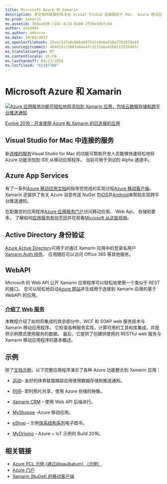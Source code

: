 ```yaml
---
title: Microsoft Azure 和 Xamarin
description: 本文档所链接到有关在 Visual Studio 连接服务于 Mac、 Azure 移动应用、 Active Directory 身份验证和 WebAPI 的文档。
ms.prod: xamarin
ms.assetid: 7b9aa8d9-c181-4c33-8ab0-2f56e4dbfc04
author: asb3993
ms.author: amburns
ms.date: 10/09/2017
ms.openlocfilehash: 25eec247a0cb664897541a0e6e818a77018fda43
ms.sourcegitcommit: 4b402d1c508fa84e4fc3171a6e43b811323948fc
ms.translationtype: MT
ms.contentlocale: zh-CN
ms.lasthandoff: 04/23/2019
ms.locfileid: "61187766"
---
```

# <a name="microsoft-azure-and-xamarin"></a>Microsoft Azure 和 Xamarin

[ ![](images/evolve-mikej-azure-sml.png "Azure 应用服务功能可轻松地将添加到 Xamarin 应用，包括云数据存储和跨平台推送通知")](https://evolve.xamarin.com/session/56ec886fde91c6253c277bc6)

[Evolve 2016：开发使用 Azure 和 Xamarin 的已连接的应用](https://evolve.xamarin.com/session/56ec886fde91c6253c277bc6)

## <a name="connected-services-in-visual-studio-for-mac"></a>Visual Studio for Mac 中连接的服务

新[连接的服务](connected-services.md)Visual Studio for Mac 的功能可帮助开发人员能够快速轻松地将 Azure 功能添加到 IDE 从移动应用程序。 当前可用于测试的 Alpha 通道中。

## <a name="azure-app-services"></a>Azure App Services

有了一系列[Azure 移动应用文档](~/cross-platform/data-cloud/mobile-apps.md)的指导您完成的实现过程[Azure 移动客户端](https://www.nuget.org/packages/Microsoft.Azure.Mobile.Client/)。
Xamarin 还提供了有关 Azure 消息传送 NuGet 包[iOS](https://www.nuget.org/packages/Xamarin.Azure.NotificationHubs.iOS/)并[Android](https://www.nuget.org/packages/Xamarin.Azure.NotificationHubs.Android/)来帮助实现跨平台推送通知。

在配置您的应用程序[Azure 应用服务门户](https://portal.azure.com/)访问移动应用、 Web Api、 存储和更多。 了解如何[应用服务有何不同](http://azure.microsoft.com/updates/whats-new-with-azure-app-service/)并在观看[Microsoft 从这些视频](http://azure.microsoft.com/campaigns/azure-march-announcement/)。

## <a name="active-directory-authentication"></a>Active Directory 身份验证

[Azure Active Directory](~/cross-platform/data-cloud/active-directory/index.md)可用于对通过 Xamarin 应用中的登录名用户[Xamarin.Auth 组件](https://www.nuget.org/packages/Xamarin.Auth/)。
应用随后可以访问 Office 365 等其他服务。

## <a name="webapi"></a>WebAPI

Microsoft 的 Web API 公开 Xamarin 应用程序可以轻松地使用一个类似于 REST 的接口。
您可以轻松地启动[Azure 网站](https://trywebsites.azurewebsites.net/)并生成用于连接到 Xamarin 应用的基于 WebAPI 的应用。


###  <a name="introduction-to-web-servicescross-platformdata-cloudweb-servicesindexmd"></a>[介绍了 Web 服务](~/cross-platform/data-cloud/web-services/index.md)

本教程介绍了如何将集成的其余部分中，WCF 和 SOAP web 服务技术与 Xamarin 移动应用程序。 它检查各种服务实现，计算可用的工具和库集成，并提供示例模式使用服务的数据。 最后，它提供了创建供使用的 RESTful web 服务与 Xamarin 移动应用程序的基本概述。

## <a name="samples"></a>示例

除了[文档示例](https://github.com/xamarin/mobile-samples/tree/master/Azure)，以下完整应用程序演示了各种 Azure 功能整合到 Xamarin 应用：

- [运动](https://github.com/xamarin/Sport)– 友好的体育联盟跟踪应用使用数据存储和推送通知。
- [时间](https://github.com/pierceboggan/Moments)– 即时照片共享，使用 Azure 存储的映像。
- [Xamarin CRM](https://github.com/xamarin/app-crm) – 使用 Web API 后端进行。
- [MyShoppe](https://github.com/jamesmontemagno/MyShoppe) -Azure 移动应用。

- [eShop](https://github.com/dotnet-architecture/eShopOnContainers) – 示例[体系结构系列](https://www.microsoft.com/net/learn/architecture)电子图书。
- [MyDriving](https://azure.microsoft.com/campaigns/mydriving/) – Azure + IoT 示例的 Build 2016。


## <a name="related-links"></a>相关链接

- [Azure PCL 示例 (通过@paulbatum) （示例）](https://github.com/paulbatum/mobile-services-xamarin-pcl)
- [Azure 门户](http://azure.microsoft.com/)
- [Xamarin (NuGet) 的移动客户端](https://www.nuget.org/packages/Microsoft.Azure.Mobile.Client/)
